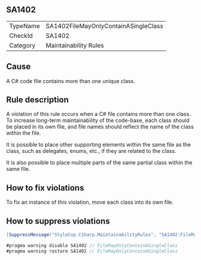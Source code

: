 ﻿## SA1402

<table>
<tr>
  <td>TypeName</td>
  <td>SA1402FileMayOnlyContainASingleClass</td>
</tr>
<tr>
  <td>CheckId</td>
  <td>SA1402</td>
</tr>
<tr>
  <td>Category</td>
  <td>Maintainability Rules</td>
</tr>
</table>

## Cause

A C# code file contains more than one unique class.

## Rule description

A violation of this rule occurs when a C# file contains more than one class. To increase long-term maintainability of the code-base, each class should be placed in its own file, and file names should reflect the name of the class within the file.

It is possible to place other supporting elements within the same file as the class, such as delegates, enums, etc., if they are related to the class.

It is also possible to place multiple parts of the same partial class within the same file.

## How to fix violations

To fix an instance of this violation, move each class into its own file.

## How to suppress violations

```csharp
[SuppressMessage("StyleCop.CSharp.MaintainabilityRules", "SA1402:FileMayOnlyContainASingleClass", Justification = "Reviewed.")]
```

```csharp
#pragma warning disable SA1402 // FileMayOnlyContainASingleClass
#pragma warning restore SA1402 // FileMayOnlyContainASingleClass
```
